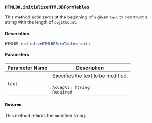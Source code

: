 ### `HTMLDB.initializeHTMLDBFormTables`

This method adds zeros at the beginning of a given `text` to construct a string with the length of `digitCount`.

#### Description

```javascript
HTMLDB.initializeHTMLDBFormTables(text)
```

#### Parameters

| Parameter Name             | Description                               |
| -------------------------- | ----------------------------------------- |
| `text` | Specifies the text to be modified.<br><br>`Accepts: String`<br>`Required` |

#### Returns

This method returns the modified string.